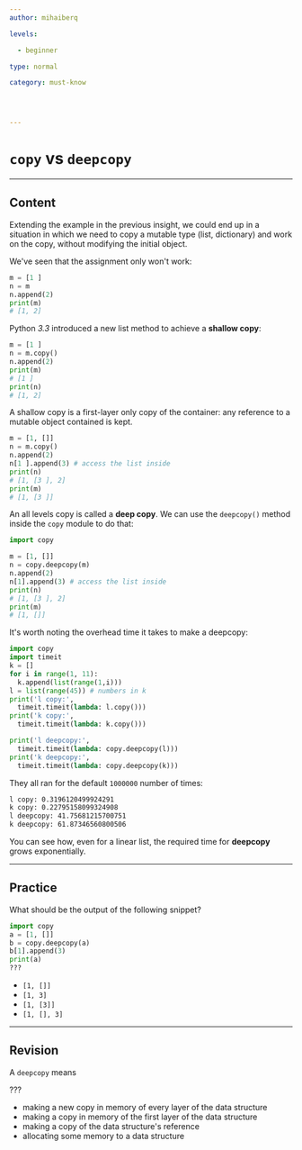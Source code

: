 ```yaml
---
author: mihaiberq

levels:

  - beginner

type: normal

category: must-know




---
```


# `copy` vs `deepcopy`

---
## Content

Extending the example in the previous insight, we could end up in a situation in which we need to copy a mutable type (list, dictionary) and work on the copy, without modifying the initial object.

We've seen that the assignment only won't work:
```python
m = [1 ]
n = m
n.append(2)
print(m)
# [1, 2]
```
Python *3.3* introduced a new list method to achieve a **shallow copy**:
```python
m = [1 ]
n = m.copy()
n.append(2)
print(m)
# [1 ]
print(n)
# [1, 2]
```
A shallow copy is a first-layer only copy of the container: any reference to a mutable object contained is kept.
```python
m = [1, []]
n = m.copy()
n.append(2)
n[1 ].append(3) # access the list inside
print(n)
# [1, [3 ], 2]
print(m)
# [1, [3 ]]
```
An all levels copy is called a **deep copy**. We can use the `deepcopy()` method inside the `copy` module to do that:
```python
import copy

m = [1, []]
n = copy.deepcopy(m)
n.append(2)
n[1].append(3) # access the list inside
print(n)
# [1, [3 ], 2]
print(m)
# [1, []]
```
It's worth noting the overhead time it takes to make a deepcopy:
```python
import copy
import timeit
k = []
for i in range(1, 11):
  k.append(list(range(1,i)))
l = list(range(45)) # numbers in k
print('l copy:',
  timeit.timeit(lambda: l.copy()))
print('k copy:',
  timeit.timeit(lambda: k.copy()))

print('l deepcopy:',
  timeit.timeit(lambda: copy.deepcopy(l)))
print('k deepcopy:',
  timeit.timeit(lambda: copy.deepcopy(k)))
```
They all ran for the default `1000000` number of times:
```bash
l copy: 0.3196120499924291
k copy: 0.22795158099324908
l deepcopy: 41.75681215700751
k deepcopy: 61.87346560800506
```
You can see how, even for a linear list, the required time for **deepcopy** grows exponentially.

---
## Practice

What should be the output of the following snippet?
```python
import copy
a = [1, []]
b = copy.deepcopy(a)
b[1].append(3)
print(a)
???
```

* `[1, []]`
* `[1, 3]`
* `[1, [3]]`
* `[1, [], 3]`

---
## Revision

A `deepcopy` means

???


* making a new copy in memory of every layer of the data structure
* making a copy in memory of the first layer of the data structure
* making a copy of the data structure's reference
* allocating some memory to a data structure

